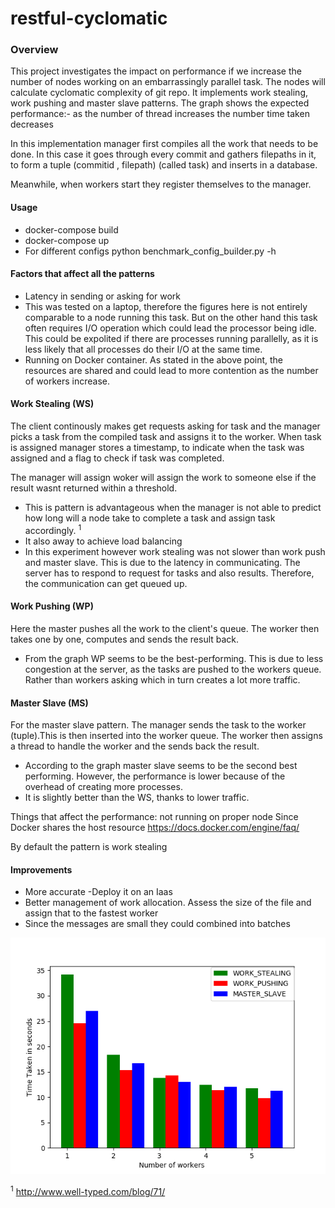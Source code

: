 # restful-cyclomatic
### Overview 
This project investigates the impact on performance if we increase the number of nodes working on an embarrassingly parallel task. The nodes will calculate cyclomatic complexity of git repo. It implements work stealing, work pushing and master slave patterns. The graph shows the expected performance:- as the number of thread increases the number time taken decreases

In this implementation manager first compiles all the work that needs to be done. In this case it goes through every commit and gathers filepaths in it, to form a tuple (commitid , filepath) (called task) and inserts in a database.

Meanwhile, when workers start they register themselves to the manager. 

#### Usage
- docker-compose build
- docker-compose up
- For different configs python benchmark_config_builder.py -h
#### Factors that affect all the patterns
- Latency in sending or asking for work
- This was tested on a laptop, therefore the figures here is not entirely comparable to a node running this task. But on the other hand this task often requires I/O operation which could lead the processor being idle. This could be expolited if there are processes running parallelly, as it is less likely that all processes do their I/O at the same time.
- Running on Docker container. As stated in the above point, the resources are shared and could lead to more contention as the number of workers increase.
#### Work Stealing (WS)
The client continously makes get requests asking for task and the manager picks a task from the compiled task and assigns it to the worker. When task is assigned manager stores a timestamp, to indicate when the task was assigned and a flag to check if task was completed.

The manager will assign woker will assign the work to someone else if the result wasnt returned within a threshold.

-  This is pattern is advantageous when the manager is not able to predict how long will a node take to complete a task and assign task accordingly. <sup>1</sup>
- It also away to achieve load balancing
- In this experiment however work stealing was not slower than work push and master slave. This is due to the latency in communicating. The server has to respond to request for tasks and also results. Therefore, the communication can get queued up.


#### Work Pushing (WP)
Here the master pushes all the work to the client's queue. The worker then takes one by one, computes and sends the result back.

- From the graph WP seems to be the best-performing. This is due to less congestion at the server, as the tasks are pushed to the workers queue. Rather than workers asking which in turn creates a lot more traffic.


#### Master Slave (MS)

For the master slave pattern. The manager sends the task to the worker (tuple).This is then inserted into the worker queue. The worker then assigns a thread to handle the worker and the sends back the result.

- According to the graph master slave seems to be the second best performing. However, the performance is lower because of the overhead of creating more processes. 
- It is slightly better than the WS, thanks to lower traffic.





Things that affect the performance:
not running on proper node 
Since Docker shares the host resource
https://docs.docker.com/engine/faq/

By default the pattern is work stealing

#### Improvements
- More accurate 
-Deploy it on an Iaas
- Better management of work allocation. Assess the size of the file and assign that to the fastest worker
- Since the messages are small they could combined into batches

![](./result.png/?raw=true "Results")

<sup>1</sup> http://www.well-typed.com/blog/71/